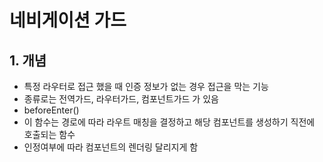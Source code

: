 # 네비게이션 가드
## 1. 개념
* 특정 라우터로 접근 했을 때 인증 정보가 없는 경우 접근을 막는 기능
* 종류로는 전역가드, 라우터가드, 컴포넌트가드 가 있음
* beforeEnter()
* 이 함수는 경로에 따라 라우트 매칭을 결정하고 해당 컴포넌트를 생성하기 직전에 호출되는 함수
* 인정여부에 따라 컴포넌트의 렌더링 달리지게 함

